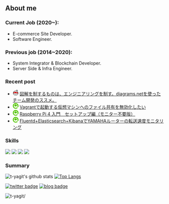 ## About me
### Current Job (2020~): 
- E-commerce Site Developer.
- Software Engineer.

### Previous job (2014~2020): 
- System Integrator & Blockchain Developer. 
- Server Side & Infra Engineer.

### Recent post
- ![](img/monotaro.png) [図解を制するものは、エンジニアリングを制す。diagrams.netを使ったチーム開発のススメ。](https://tech-blog.monotaro.com/entry/2021/03/02/080000)
- ![](img/qiita.png) [Vagrantで起動する仮想マシンへのファイル共有を無効化したい](https://qiita.com/t_yagit/items/6e772df347816182d7d2)
- ![](img/qiita.png) [Raspberry Pi 4 入門　セットアップ編（モニター不要版）](https://qiita.com/t_yagit/items/4fde5ce76f5713ee8570)
- ![](img/qiita.png) [Fluentd+Elasticsearch+KibanaでYAMAHAルーターの転送速度モニタリング](https://qiita.com/t_yagit/items/88cd78c5c9be4f01481f)

### Skills

![](https://img.shields.io/badge/-Amazon%20AWS-232F3E.svg?logo=amazon-aws&style=flat) ![](https://img.shields.io/badge/-Docker-EEE.svg?logo=docker&style=flat) ![](https://img.shields.io/badge/-Kubernetes-EEE.svg?logo=kubernetes&style=flat) ![](https://img.shields.io/badge/-Linux-6C6694.svg?logo=linux&style=flat) 

### Summary
![t-yagit's github stats](https://github-readme-stats.vercel.app/api?username=t-yagit&show_icons=true)
[![Top Langs](https://github-readme-stats.vercel.app/api/top-langs/?username=t-yagit&layout=compact&hide=css)](https://github.com/anuraghazra/github-readme-stats)

[![twitter badge](https://img.shields.io/twitter/url?style=social&url=https%3A%2F%2Ftwitter.com%2Ft_yagit)](https://twitter.com/t_yagit_) [![blog badge](https://img.shields.io/badge/blog-yagitlab.hatenablog.com-blue)](https://yagitlab.hatenablog.com/)

<p align="left"> <img src=https://komarev.com/ghpvc/?username=t-yagit alt=t-yagit/> </p>